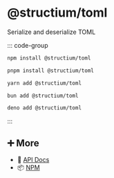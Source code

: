 # @structium/toml

Serialize and deserialize TOML

::: code-group

```bash [npm]
npm install @structium/toml
```

```bash [pnpm]
pnpm install @structium/toml
```

```bash [yarn]
yarn add @structium/toml
```

```bash [bun]
bun add @structium/toml
```

```bash [deno]
deno add @structium/toml
```

:::

## ➕ More

- 📖 [API Docs](api.md)
- 📦 [NPM](https://www.npmjs.com/package/@structium/toml)
